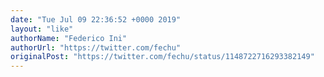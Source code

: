 ```yaml
---
date: "Tue Jul 09 22:36:52 +0000 2019"
layout: "like"
authorName: "Federico Ini"
authorUrl: "https://twitter.com/fechu"
originalPost: "https://twitter.com/fechu/status/1148722716293382149"
---
```

